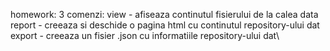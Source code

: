 homework: 3 comenzi: view <calea relativa la repositoryul dat> - afiseaza continutul fisierului de la calea data\
report - creeaza si deschide o pagina html cu continutul repository-ului dat\
export <calea> - creeaza un fisier .json cu informatiile repository-ului dat\
